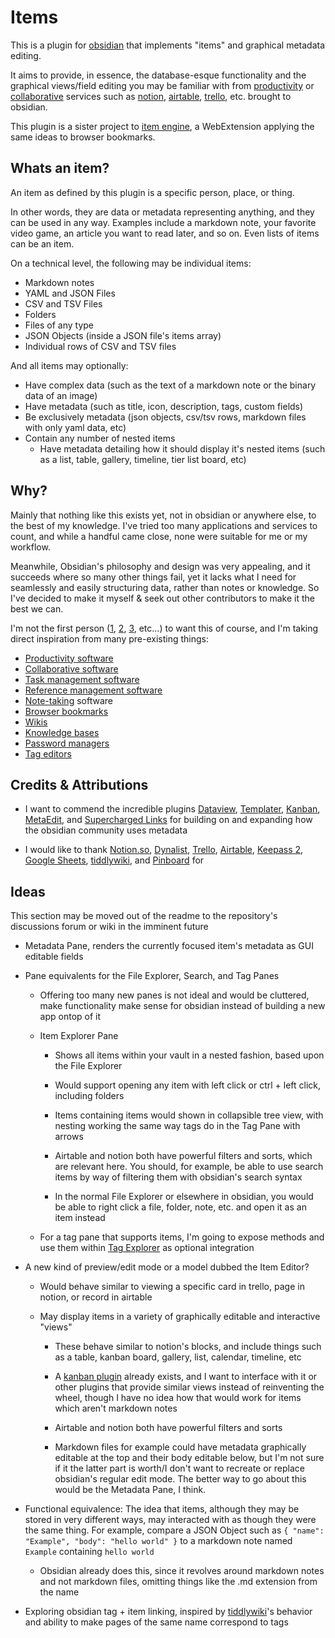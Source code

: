 # Items

This is a plugin for [obsidian](https://obsidian.md/) that implements "items" and graphical metadata editing.

It aims to provide, in essence, the  database-esque functionality and the graphical views/field editing you may be familiar with from [productivity](https://en.wikipedia.org/wiki/Productivity_software) or [collaborative](https://en.wikipedia.org/wiki/Collaborative_software) services such as [notion](https://en.wikipedia.org/wiki/Notion_(productivity_software)), [airtable](https://en.wikipedia.org/wiki/Airtable), [trello](https://en.wikipedia.org/wiki/Trello), etc. brought to obsidian.

This plugin is a sister project to [item engine](https://github.com/06000208/item-engine), a WebExtension applying the same ideas to browser bookmarks.

## Whats an item?

An item as defined by this plugin is a specific person, place, or thing.

In other words, they are data or metadata representing anything, and they can be used in any way. Examples include a markdown note, your favorite video game, an article you want to read later, and so on. Even lists of items can be an item.

On a technical level, the following may be individual items:

- Markdown notes
- YAML and JSON Files
- CSV and TSV Files
- Folders
- Files of any type
- JSON Objects (inside a JSON file's items array)
- Individual rows of CSV and TSV files

And all items may optionally:

- Have complex data (such as the text of a markdown note or the binary data of an image)
- Have metadata (such as title, icon, description, tags, custom fields)
- Be exclusively metadata (json objects, csv/tsv rows, markdown files with only yaml data, etc)
- Contain any number of nested items
  - Have metadata detailing how it should display it's nested items (such as a list, table, gallery, timeline, tier list board, etc)

## Why?

Mainly that nothing like this exists yet, not in obsidian or anywhere else, to the best of my knowledge. I've tried too many applications and services to count, and while a handful came close, none were suitable for me or my workflow.

Meanwhile, Obsidian's philosophy and design was very appealing, and it succeeds where so many other things fail, yet it lacks what I need for seamlessly and easily structuring data, rather than notes or knowledge. So I've decided to make it myself & seek out other contributors to make it the best we can.

I'm not the first person ([1](https://forum.obsidian.md/t/allow-links-in-yaml-front-matter-notion-like-databases-from-metadata-links-as-first-class-citizens/10052), [2](https://forum.obsidian.md/t/relational-databases/10926), [3](https://discord.com/channels/686053708261228577/694233507500916796/890793522100322305), etc...) to want this of course, and I'm taking direct inspiration from many pre-existing things:

- [Productivity software](https://en.wikipedia.org/wiki/Productivity_software)
- [Collaborative software](https://en.wikipedia.org/wiki/Collaborative_software)
- [Task management software](https://en.wikipedia.org/wiki/Task_management#Task_management_software)
- [Reference management software](https://en.wikipedia.org/wiki/Reference_management_software)
- [Note-taking](https://en.wikipedia.org/wiki/Note-taking) software
- [Browser bookmarks](https://en.wikipedia.org/wiki/Bookmark_(digital))
- [Wikis](https://en.wikipedia.org/wiki/Wiki)
- [Knowledge bases](https://en.wikipedia.org/wiki/Knowledge_base)
- [Password managers](https://en.wikipedia.org/wiki/Password_manager)
- [Tag editors](https://en.wikipedia.org/wiki/Tag_editor)

## Credits & Attributions

- I want to commend the incredible plugins [Dataview](https://github.com/blacksmithgu/obsidian-dataview), [Templater](https://github.com/SilentVoid13/Templater), [Kanban](https://github.com/mgmeyers/obsidian-kanban), [MetaEdit](https://github.com/chhoumann/MetaEdit), and [Supercharged Links](https://github.com/mdelobelle/obsidian_supercharged_links) for building on and expanding how the obsidian community uses metadata

- I would like to thank [Notion.so](https://www.notion.so), [Dynalist](https://dynalist.io), [Trello](https://trello.com/), [Airtable](https://airtable.com/), [Keepass 2](https://keepass.info), [Google Sheets](https://www.google.com/sheets/about), [tiddlywiki](https://tiddlywiki.com), and [Pinboard](https://pinboard.in) for 

## Ideas

This section may be moved out of the readme to the repository's discussions forum or wiki in the imminent future

- Metadata Pane, renders the currently focused item's metadata as GUI editable fields

- Pane equivalents for the File Explorer, Search, and Tag Panes
  - Offering too many new panes is not ideal and would be cluttered, make functionality make sense for obsidian instead of building a new app ontop of it
  
  - Item Explorer Pane
    
    - Shows all items within your vault in a nested fashion, based upon the File Explorer
    
    - Would support opening any item with left click or ctrl + left click, including folders
    
    - Items containing items would shown in collapsible tree view, with nesting working the same way tags do in the Tag Pane with arrows
    
    - Airtable and notion both have powerful filters and sorts, which are relevant here. You should, for example, be able to use search items by way of filtering them with obsidian's search syntax
    
    - In the normal File Explorer or elsewhere in obsidian, you would be able to right click a file, folder, note, etc. and open it as an item instead
  
  - For a tag pane that supports items, I'm going to expose methods and use them within [Tag Explorer](https://github.com/06000208/obsidian-tag-explorer) as optional integration

- A new kind of preview/edit mode or a model dubbed the Item Editor?
  
  - Would behave similar to viewing a specific card in trello, page in notion, or record in airtable
  
  - May display items in a variety of graphically editable and interactive "views"
    
    - These behave similar to notion's blocks, and include things such as a table, kanban board, gallery, list, calendar, timeline, etc
    
    - A [kanban plugin](https://github.com/mgmeyers/obsidian-kanban) already exists, and I want to interface with it or other plugins that provide similar views instead of reinventing the wheel, though I have no idea how that would work for items which aren't markdown notes
    
    - Airtable and notion both have powerful filters and sorts
    
    - Markdown files for example could have metadata graphically editable at the top and their body editable below, but I'm not sure if it the latter part is worth/I don't want to recreate or replace obsidian's regular edit mode. The better way to go about this would be the Metadata Pane, I think.

- Functional equivalence: The idea that items, although they may be stored in very different ways, may interacted with as though they were the same thing. For example, compare a JSON Object such as `{ "name": "Example", "body": "hello world" }` to a markdown note named `Example` containing `hello world`
  - Obsidian already does this, since it revolves around markdown notes and not markdown files, omitting things like the .md extension from the name

- Exploring obsidian tag + item linking, inspired by [tiddlywiki](https://en.wikipedia.org/wiki/TiddlyWiki)'s behavior and ability to make pages of the same name correspond to tags

